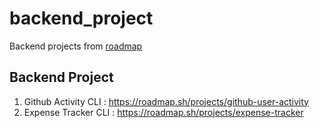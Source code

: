 # backend_project
Backend projects from [roadmap]("https://roadmap.sh")

## Backend Project
1. Github Activity CLI : https://roadmap.sh/projects/github-user-activity
2. Expense Tracker CLI : https://roadmap.sh/projects/expense-tracker
